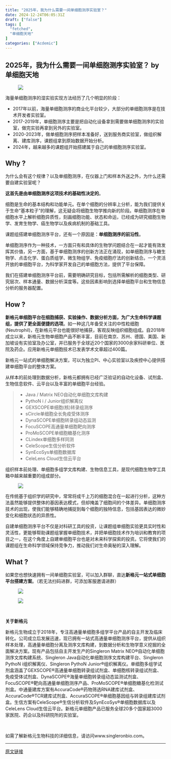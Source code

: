```yaml
---
title: "2025年，我为什么需要一间单细胞测序实验室？"
date: 2024-12-24T06:05:31Z
draft: ["false"]
tags: [
  "fetched",
  "单细胞天地"
]
categories: ["Acdemic"]
---
```

2025年，我为什么需要一间单细胞测序实验室？ by 单细胞天地
------
<div><section data-tool="mdnice编辑器" data-website="https://www.mdnice.com"><figure data-tool="mdnice编辑器"><img data-backh="122" data-backw="558" data-imgfileid="100043471" data-ratio="0.219" data-src="https://mmbiz.qpic.cn/mmbiz_png/siaia0BDGJdjSB8f57qpicBicbHYPKoLHTia8UBZoTyhnC58u2ZXnZxJfSkdUkibL56PkEibHIkqafPa492AIEVSCJZSg/640?wx_fmt=png&amp;from=appmsg" data-type="png" data-w="1000" src="https://mmbiz.qpic.cn/mmbiz_png/siaia0BDGJdjSB8f57qpicBicbHYPKoLHTia8UBZoTyhnC58u2ZXnZxJfSkdUkibL56PkEibHIkqafPa492AIEVSCJZSg/640?wx_fmt=png&amp;from=appmsg"></figure><p data-tool="mdnice编辑器">海量单细胞测序的湿实验实现方法经历了几个明显的阶段：</p><ul data-tool="mdnice编辑器"><li><section>2017年以前，海量单细胞测序的商业化平台较少，大部分的单细胞测序是在技术开发者实验室。</section></li><li><section>2017-2019年，单细胞测序主要是把自动化设备拿到需要做单细胞测序的实验室，做完实验再拿到另外的实验室。</section></li><li><section>2020-2023年，做单细胞测序把样本准备好，送到服务商实验室，做组织解离、建库测序，课题组拿到原始数据开始分析。</section></li><li><section>2024年，越来越多的课题组开始搭建属于自己的单细胞测序实验室。</section></li></ul><h2 data-tool="mdnice编辑器"><span></span><span>Why ?</span><span></span></h2><p data-tool="mdnice编辑器">为什么会有这个规律？以及单细胞测序，在仪器上门和样本外送之外，为什么还需要自建实验室呢？</p><p data-tool="mdnice编辑器"><strong>这首先是由单细胞测序这项技术的基础性决定的</strong>。</p><p data-tool="mdnice编辑器">细胞是生命的基本结构和功能单元。在单个细胞的分辨率上分析，能为我们提供关于生命“基本粒子”的理解，这无疑会将细胞生物学推向新的阶段。单细胞测序在单细胞水平上解析细胞异质性，刻画细胞功能、状态和命运，已经成为研究细胞生物学、发育生物学、癌生物学以及疾病机制的基础工具。</p><p data-tool="mdnice编辑器">课题组搭建单细胞测序平台，还有一个原因是：<strong>单细胞测序的前沿性</strong>。</p><p data-tool="mdnice编辑器">单细胞测序作为一种技术，一方面只有和具体的生物学问题结合在一起才能有效发挥其价值，另一方面，基于单细胞测序的创新方法正在涌现，如单细胞测序与糖生物学、点击化学、蛋白质组学、微生物组学、免疫细胞疗法的创新结合。一个灵活开放的单细胞平台，为科学家开发自己的单细胞方法，提供了平台保障。</p><p data-tool="mdnice编辑器">我们在搭建单细胞测序平台前，需要明确研究目标，包括所需解析的细胞类型、研究层次、样本通量、数据分析深度等。这些因素影响到选择单细胞平台和生物信息分析的服务器配置。</p><h2 data-tool="mdnice编辑器"><span></span><span>How ?</span><span></span></h2><p data-tool="mdnice编辑器"><strong>新格元单细胞平台在细胞捕获、实验操作、数据分析方面，为广大生命科学课题组，提供了更全面便捷的选项</strong>。如一种这几年备受关注的中性粒细胞(Neutrophil)，在新格元平台也能很好地捕获，客观反映组织细胞组成。自2018年成立以来，新格元生物单细胞产品不断丰富，目前在南京、苏州、德国、美国、新加坡设有实验室及办公室，并已服务于全球近20个国家的3000余家科研单位、医院及药企。应用新格元单细胞技术已发表学术文章超过400篇。</p><p data-tool="mdnice编辑器">新格元一站式的单细胞解决方案，可以为独立PI、中心实验室以及疾控中心提供搭建单细胞平台的整体方案。</p><p data-tool="mdnice编辑器">从样本的前处理到数据分析，新格元都拥有已经广泛验证的自动化设备、试剂盒、生物信息软件、云平台以及丰富的单细胞平台经验。</p><blockquote data-tool="mdnice编辑器"><span></span><ul><li><section>Java / Matrix NEO自动化单细胞文库构建</section></li><li><section>PythoN i / Junior组织解离仪</section></li><li><section>GEXSCOPE单细胞(核)转录组测序</section></li><li><section>sCircle单细胞全长免疫受体测序</section></li><li><section>DynaSCOPE单细胞转录组动态监测</section></li><li><section>FocuSCOPE高通量单细胞靶向测序</section></li><li><section>ProMoSCOPE单细胞糖基化测序</section></li><li><section>CLindex单细胞多样同测</section></li><li><section>CeleScope生信分析软件</section></li><li><section>SynEcoSys单细胞数据库</section></li><li><section>CeleLens Cloud生信云平台</section></li></ul></blockquote><p data-tool="mdnice编辑器">组织样本前处理、单细胞多组学文库构建、生物信息工具，是现代细胞生物学工具箱中越来越重要的组成部分。</p><figure data-tool="mdnice编辑器"><img data-imgfileid="100043474" data-ratio="0.4601851851851852" data-src="https://mmbiz.qpic.cn/mmbiz_png/siaia0BDGJdjSB8f57qpicBicbHYPKoLHTia8pUKSgYP3G6Jl0W4tQo0xfzYwDSejiakRdVib3Uu7a22RUUeaxwR83DmQ/640?wx_fmt=png&amp;from=appmsg" data-type="png" data-w="1080" src="https://mmbiz.qpic.cn/mmbiz_png/siaia0BDGJdjSB8f57qpicBicbHYPKoLHTia8pUKSgYP3G6Jl0W4tQo0xfzYwDSejiakRdVib3Uu7a22RUUeaxwR83DmQ/640?wx_fmt=png&amp;from=appmsg"></figure><p data-tool="mdnice编辑器">在传统基于组织学的研究中，常常将成千上万的细胞混合在一起进行分析，这种方法虽然能够提供整体的基因表达模式，但却掩盖了细胞间的个体差异。单细胞测序技术的出现，使我们能够精确地捕捉到每个细胞的独特信息，包括基因表达的微妙变化和细胞状态的异质性。</p><p data-tool="mdnice编辑器">自建单细胞测序平台不仅是对科研工具的投资，让课题组单细胞实验更具实时性和灵活性，更能够帮助课题组掌握单细胞技术，并把单细胞技术作为培训和教育的项目之一，在这个角度上自建单细胞平台也是对未来科学探索的投资。它将使我们的课题组在生命科学领域保持竞争力，推动我们对生命奥秘的深入理解。</p><h2 data-tool="mdnice编辑器"><span></span><span>What ?</span><span></span></h2><p data-tool="mdnice编辑器">如果您也想快速拥有一间单细胞实验室，可以加入群聊，直达<strong>新格元一站式单细胞平台搭建方案</strong>。（若无法扫码进群，可添加客服邀请进群）</p><section data-tool="mdnice编辑器"><section><figure><img data-imgfileid="100043473" data-ratio="1.3333333333333333" data-src="https://mmbiz.qpic.cn/mmbiz_png/siaia0BDGJdjSB8f57qpicBicbHYPKoLHTia8zcUiaaBraLYe7R23d9z3VibatLGjfIKcO2EJNwicSiboM0WADcjc3CXBicw/640?wx_fmt=png&amp;from=appmsg" data-type="png" data-w="1080" src="https://mmbiz.qpic.cn/mmbiz_png/siaia0BDGJdjSB8f57qpicBicbHYPKoLHTia8zcUiaaBraLYe7R23d9z3VibatLGjfIKcO2EJNwicSiboM0WADcjc3CXBicw/640?wx_fmt=png&amp;from=appmsg"></figure></section><section><figure><img data-imgfileid="100043472" data-ratio="1.3324074074074075" data-src="https://mmbiz.qpic.cn/mmbiz_png/siaia0BDGJdjSB8f57qpicBicbHYPKoLHTia8DfQLoDNNzPrgRDD9px8g70MFBkUdGLKapMD1JsN6LnpicYzoTuwGP9A/640?wx_fmt=png&amp;from=appmsg" data-type="png" data-w="1080" src="https://mmbiz.qpic.cn/mmbiz_png/siaia0BDGJdjSB8f57qpicBicbHYPKoLHTia8DfQLoDNNzPrgRDD9px8g70MFBkUdGLKapMD1JsN6LnpicYzoTuwGP9A/640?wx_fmt=png&amp;from=appmsg"></figure></section></section><p data-tool="mdnice编辑器"><br></p></section><section data-tool="mdnice编辑器" data-website="https://www.mdnice.com"><section data-role="title" powered-by="xmyeditor.com" data-style="-webkit-tap-highlight-color: transparent; margin-bottom: 0px; outline: 0px; background-color: rgb(255, 255, 255); letter-spacing: 0.544px; text-wrap: wrap; font-size: 20px; font-family: system-ui, -apple-system, BlinkMacSystemFont, Arial, sans-serif; color: rgb(163, 163, 163) !important;"><section act1="xmy"><section act1="xmy"><section data-jian="1734491493279" act1="xmy"><section data-style="-webkit-tap-highlight-color: transparent; padding-bottom: 3px; outline: 0px; border-bottom: 1px solid rgb(54, 96, 146); transform: skew(-15deg);"><section data-style="outline: 0px; background-color: rgb(54, 96, 146);" act1="xmy"><section data-jian="1734491441859" act1="xmy"><strong data-brushtype="text">关于新格元</strong></section></section></section></section></section></section></section><section powered-by="xmyeditor.com" data-style="-webkit-tap-highlight-color: transparent; margin-bottom: 0px; outline: 0px; background-color: rgb(255, 255, 255); letter-spacing: 0.544px; text-wrap: wrap; font-size: 20px; font-family: system-ui, -apple-system, BlinkMacSystemFont, Arial, sans-serif; color: rgb(163, 163, 163) !important;"><section act1="xmy"><section act1="xmy"><section data-style="-webkit-tap-highlight-color: transparent; outline: 0px; background-color: rgb(244, 248, 255); color: rgb(25, 25, 25) !important;"><section data-jian="1734491527882" act1="xmy"><section data-autoskip="1" act1="xmy"><p><span>新</span><span>格元生物成立于2018年，专注高通量单细胞多组学平台产品的自主开发及临床转化。公司成立后发展迅速，现已拥有一站式高通量单细胞测序平台，提供从组织样本处理，高通量单细胞分离及测序文库构建，到数据分析和生物学意义挖掘的全面解决方案。现有产品包括自主开发生产的Singleron Matrix NEO®自动化单细胞测序文库构建系统、Singleron Java自动化单细胞测序文库构建平台、Singleron PythoN i组织解离仪、Singleron PythoN Junior®组织解离仪。单细胞多组学试剂盒涵盖了GEXSCOPE®高通量单细胞转录组试剂盒、单细胞核转录组试剂盒、免疫受体试剂盒、DynaSCOPE®海量单细胞转录组动态监测试剂盒、FocuSCOPE®靶向高通量单细胞测序产品、ProMoSCOPE®单细胞糖基化检测试剂盒。中通量建库方案有AccuraCode®药物筛选RNA建库试剂盒、AccuraCode®TCR建库试剂盒、AccuraSCOPE®单细胞基因组与转录组建库试剂盒。生信方案有CeleScope®生信分析软件及SynEcoSys®单细胞数据库以及CeleLens Cloud生信云平台。新格元单细胞产品已服务全球20多个国家超3000家医院、药企以及科研院所的实验室。</span></p><p><br></p><p><span>如需了解新格元生物科技的详细信息，请访问www.singleronbio.com。</span></p></section></section></section></section></section></section></section><p><mp-style-type data-value="3"></mp-style-type></p></div>  
<hr>
<a href="https://mp.weixin.qq.com/s/HpCWezyiKD1UT-WXmJ_E-A",target="_blank" rel="noopener noreferrer">原文链接</a>
